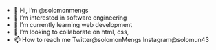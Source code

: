 - 👋 Hi, I’m @solomonmengs
- 👀 I’m interested in software engineering 
- 🌱 I’m currently learning web development
- 💞️ I’m looking to collaborate on html, css,
- 📫 How to reach me Twitter@solomonMengs Instagram@solomun43
<!---
solomonmengs/solomonmengs is a ✨ special ✨ repository because its `README.md` (this file) appears on your GitHub profile.
You can click the Preview link to take a look at your changes.
--->
